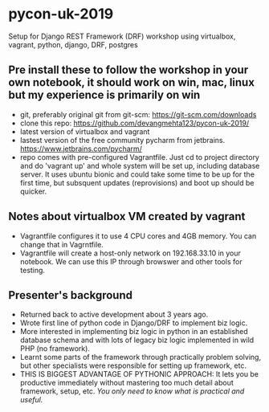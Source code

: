 # pycon-uk-2019
Setup for Django REST Framework (DRF) workshop using virtualbox, vagrant, python, django, DRF, postgres

## Pre install these to follow the workshop in your own notebook, it should work on win, mac, linux but my experience is primarily on win
* git, preferably original git from git-scm: https://git-scm.com/downloads
* clone this repo: https://github.com/devangmehta123/pycon-uk-2019/
* latest version of virtualbox and vagrant
* lastest version of the free community pycharm from jetbrains. https://www.jetbrains.com/pycharm/
* repo comes with pre-configured Vagrantfile. Just cd to project directory and do 'vagrant up' and whole system will be
 set up, including database server. It uses ubuntu bionic and could take
some time to be up for the first time, but subsquent updates (reprovisions) and boot up should be quicker.

## Notes about virtualbox VM created by vagrant
* Vagrantfile configures it to use 4 CPU cores and 4GB memory. You can change that in Vagrntfile.
* Vagrantfile will create a host-only network on 192.168.33.10 in your notebook. We can use this IP through browswer 
and other tools for testing.

## Presenter's background
* Returned back to active development about 3 years ago.
* Wrote first line of python code in Django/DRF to implement biz logic.
* More interested in implementing biz logic in python in an established database schema and with lots of legacy biz
logic implemented in wild PHP (no framework).
* Learnt some parts of the framework through practically problem solving, but other specialists were responsible for
setting up framework, etc. 
* THIS IS BIGGEST ADVANTAGE OF PYTHONIC APPROACH: It lets you be productive immediately without mastering too much
detail about framework, setup, etc. *You only need to know what is practical and useful.*
